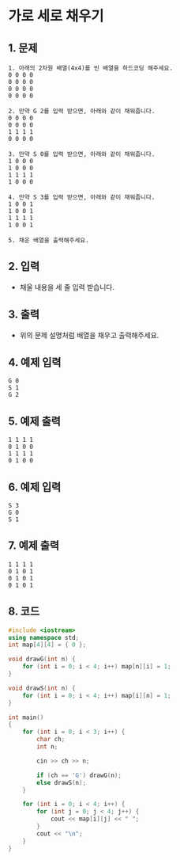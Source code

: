 # 가로 세로 채우기

## 1. 문제

```
1. 아래의 2차원 배열(4x4)를 빈 배열을 하드코딩 해주세요.
0 0 0 0
0 0 0 0
0 0 0 0
0 0 0 0

2. 만약 G 2를 입력 받으면, 아래와 같이 채워줍니다.
0 0 0 0
0 0 0 0
1 1 1 1
0 0 0 0

3. 만약 S 0를 입력 받으면, 아래와 같이 채워줍니다.
1 0 0 0
1 0 0 0
1 1 1 1
1 0 0 0

4. 만약 S 3를 입력 받으면, 아래와 같이 채워줍니다.
1 0 0 1
1 0 0 1
1 1 1 1
1 0 0 1

5. 채운 배열을 출력해주세요.
```

## 2. 입력
- 채울 내용을 세 줄 입력 받습니다.

## 3. 출력

- 위의 문제 설명처럼 배열을 채우고 출력해주세요.


## 4. 예제 입력
```
G 0
S 1
G 2
```

## 5. 예제 출력
```
1 1 1 1
0 1 0 0
1 1 1 1
0 1 0 0
```

## 6. 예제 입력

```
S 3
G 0
S 1
```

## 7. 예제 출력

```
1 1 1 1
0 1 0 1
0 1 0 1
0 1 0 1
```

## 8. 코드

```c++
#include <iostream>
using namespace std;
int map[4][4] = { 0 };

void drawG(int n) {
    for (int i = 0; i < 4; i++) map[n][i] = 1;
}

void drawS(int n) {
    for (int i = 0; i < 4; i++) map[i][n] = 1;
}

int main()
{
    for (int i = 0; i < 3; i++) {
        char ch;
        int n;

        cin >> ch >> n;

        if (ch == 'G') drawG(n);
        else drawS(n);
    }

    for (int i = 0; i < 4; i++) {
        for (int j = 0; j < 4; j++) {
            cout << map[i][j] << " ";
        }
        cout << "\n";
    }
}
```
